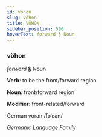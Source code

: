 ```yaml
---
id: vöhon
slug: vöhon
title: VÖHON
sidebar_position: 590
hoverText: forward § Noun
---
```


### vöhon

*forward* **§** Noun

**Verb**: to be the front/forward region

**Noun**: front/forward region

**Modifier**: front-related/forward

German voran /foˈʁan/

*Germanic Language Family*